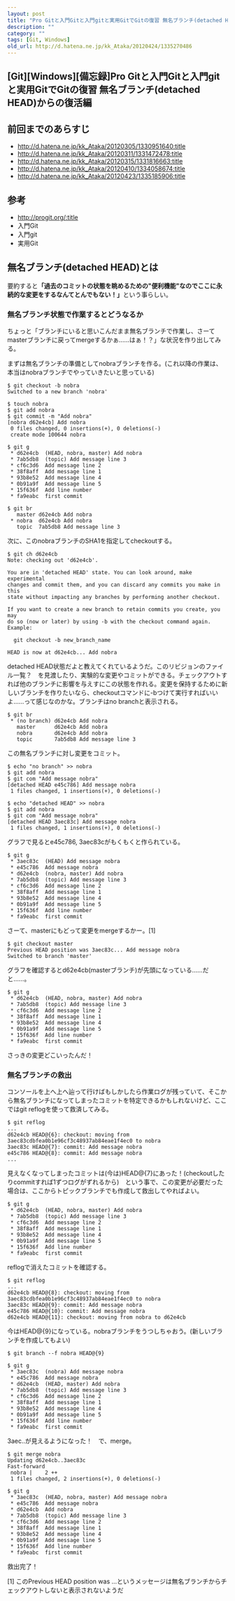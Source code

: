 ```yaml
---
layout: post
title: "Pro Gitと入門Gitと入門gitと実用GitでGitの復習 無名ブランチ(detached HEAD)からの復活編"
description: ""
category: ""
tags: [Git, Windows]
old_url: http://d.hatena.ne.jp/kk_Ataka/20120424/1335270486
---
```


\[Git\]\[Windows\]\[備忘録\]Pro Gitと入門Gitと入門gitと実用GitでGitの復習 無名ブランチ(detached HEAD)からの復活編
-----------------------------------------------------------------------------------------------------------------

前回までのあらすじ
------------------

-   <http://d.hatena.ne.jp/kk_Ataka/20120305/1330951640:title>
-   <http://d.hatena.ne.jp/kk_Ataka/20120311/1331472478:title>
-   <http://d.hatena.ne.jp/kk_Ataka/20120315/1331816663:title>
-   <http://d.hatena.ne.jp/kk_Ataka/20120410/1334058674:title>
-   <http://d.hatena.ne.jp/kk_Ataka/20120423/1335185906:title>

参考
----

-   <http://progit.org/:title>
-   入門Git
-   入門git
-   実用Git 

無名ブランチ(detached HEAD)とは
-------------------------------

要約すると<span class="deco" style="font-weight:bold;">「過去のコミットの状態を眺めるための"便利機能"なのでここに永続的な変更をするなんてとんでもない！」</span>という事らしい。

### 無名ブランチ状態で作業するとどうなるか

ちょっと「ブランチにいると思いこんだまま無名ブランチで作業し、さーてmasterブランチに戻ってmergeするかぁ……はぁ！？」な状況を作り出してみる。

まずは無名ブランチの準備としてnobraブランチを作る。(これ以降の作業は、本当はnobraブランチでやっていきたいと思っている)

    $ git checkout -b nobra
    Switched to a new branch 'nobra'

    $ touch nobra
    $ git add nobra
    $ git commit -m "Add nobra"
    [nobra d62e4cb] Add nobra
     0 files changed, 0 insertions(+), 0 deletions(-)
     create mode 100644 nobra

    $ git g
     * d62e4cb  (HEAD, nobra, master) Add nobra
     * 7ab5db8  (topic) Add message line 3
     * cf6c3d6  Add message line 2
     * 38f8aff  Add message line 1
     * 93b8e52  Add message line 4
     * 0b91a9f  Add message line 5
     * 15f636f  Add line number
     * fa9eabc  first commit

    $ git br
       master d62e4cb Add nobra
     * nobra  d62e4cb Add nobra
       topic  7ab5db8 Add message line 3

次に、このnobraブランチのSHA1を指定してcheckoutする。

    $ git ch d62e4cb
    Note: checking out 'd62e4cb'.

    You are in 'detached HEAD' state. You can look around, make experimental
    changes and commit them, and you can discard any commits you make in this
    state without impacting any branches by performing another checkout.

    If you want to create a new branch to retain commits you create, you may
    do so (now or later) by using -b with the checkout command again. Example:

      git checkout -b new_branch_name

    HEAD is now at d62e4cb... Add nobra

detached HEAD状態だよと教えてくれているようだ。このリビジョンのファイル一覧？　を見渡したり、実験的な変更やコミットができる。チェックアウトすれば他のブランチに影響を与えすにこの状態を作れる。変更を保持するために新しいブランチを作りたいなら、checkoutコマンドに-bつけて実行すればいいよ……って感じなのかな。ブランチはno branchと表示される。

    $ git br
     * (no branch) d62e4cb Add nobra
       master      d62e4cb Add nobra
       nobra       d62e4cb Add nobra
       topic       7ab5db8 Add message line 3

この無名ブランチに対し変更をコミット。

    $ echo "no branch" >> nobra
    $ git add nobra
    $ git com "Add message nobra"
    [detached HEAD e45c786] Add message nobra
     1 files changed, 1 insertions(+), 0 deletions(-)
     
    $ echo "detached HEAD" >> nobra
    $ git add nobra
    $ git com "Add message nobra"
    [detached HEAD 3aec83c] Add message nobra
     1 files changed, 1 insertions(+), 0 deletions(-)

グラフで見るとe45c786, 3aec83cがもくもくと作られている。

    $ git g
     * 3aec83c  (HEAD) Add message nobra
     * e45c786  Add message nobra
     * d62e4cb  (nobra, master) Add nobra
     * 7ab5db8  (topic) Add message line 3
     * cf6c3d6  Add message line 2
     * 38f8aff  Add message line 1
     * 93b8e52  Add message line 4
     * 0b91a9f  Add message line 5
     * 15f636f  Add line number
     * fa9eabc  first commit

さーて、masterにもどって変更をmergeするかー。[1]

    $ git checkout master
    Previous HEAD position was 3aec83c... Add message nobra
    Switched to branch 'master'

グラフを確認するとd62e4cb(masterブランチ)が先頭になっている……だと……。

    $ git g
     * d62e4cb  (HEAD, nobra, master) Add nobra
     * 7ab5db8  (topic) Add message line 3
     * cf6c3d6  Add message line 2
     * 38f8aff  Add message line 1
     * 93b8e52  Add message line 4
     * 0b91a9f  Add message line 5
     * 15f636f  Add line number
     * fa9eabc  first commit

さっきの変更どこいったんだ！　

### 無名ブランチの救出

コンソールを上へ上へ辿って行けばもしかしたら作業ログが残っていて、そこから無名ブランチになってしまったコミットを特定できるかもしれないけど、ここではgit reflogを使って救済してみる。

    $ git reflog
    ...
    d62e4cb HEAD@{6}: checkout: moving from 3aec83cdbfea0b1e96cf3c48937ab84eae1f4ec0 to nobra
    3aec83c HEAD@{7}: commit: Add message nobra
    e45c786 HEAD@{8}: commit: Add message nobra
    ...

見えなくなってしまったコミットは(今は)HEAD@{7}にあった！(checkoutしたりcommitすれば1ずつログがずれるから)　という事で、この変更が必要だった場合は、ここからトピックブランチでも作成して救出してやればよい。

    $ git g
     * d62e4cb  (HEAD, nobra, master) Add nobra
     * 7ab5db8  (topic) Add message line 3
     * cf6c3d6  Add message line 2
     * 38f8aff  Add message line 1
     * 93b8e52  Add message line 4
     * 0b91a9f  Add message line 5
     * 15f636f  Add line number
     * fa9eabc  first commit

reflogで消えたコミットを確認する。

    $ git reflog
    ...
    d62e4cb HEAD@{8}: checkout: moving from 3aec83cdbfea0b1e96cf3c48937ab84eae1f4ec0 to nobra
    3aec83c HEAD@{9}: commit: Add message nobra
    e45c786 HEAD@{10}: commit: Add message nobra
    d62e4cb HEAD@{11}: checkout: moving from nobra to d62e4cb

今はHEAD@{9}になっている。nobraブランチをうつしちゃおう。(新しいブランチを作成してもよい)

    $ git branch --f nobra HEAD@{9}

    $ git g
     * 3aec83c  (nobra) Add message nobra
     * e45c786  Add message nobra
     * d62e4cb  (HEAD, master) Add nobra
     * 7ab5db8  (topic) Add message line 3
     * cf6c3d6  Add message line 2
     * 38f8aff  Add message line 1
     * 93b8e52  Add message line 4
     * 0b91a9f  Add message line 5
     * 15f636f  Add line number
     * fa9eabc  first commit

3aec..が見えるようになった！　で、merge。

    $ git merge nobra
    Updating d62e4cb..3aec83c
    Fast-forward
     nobra |    2 ++
     1 files changed, 2 insertions(+), 0 deletions(-)

    $ git g
     * 3aec83c  (HEAD, nobra, master) Add message nobra
     * e45c786  Add message nobra
     * d62e4cb  Add nobra
     * 7ab5db8  (topic) Add message line 3
     * cf6c3d6  Add message line 2
     * 38f8aff  Add message line 1
     * 93b8e52  Add message line 4
     * 0b91a9f  Add message line 5
     * 15f636f  Add line number
     * fa9eabc  first commit

救出完了！

[1] このPrevious HEAD position was ...というメッセージは無名ブランチからチェックアウトしないと表示されないようだ
